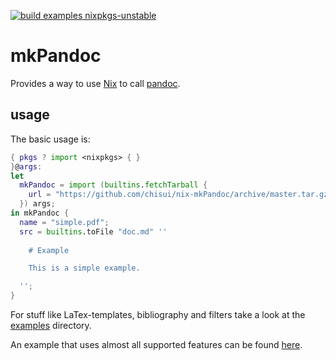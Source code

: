 [![build examples nixpkgs-unstable](https://github.com/chisui/nix-mkPandoc/actions/workflows/buildExamples.yml/badge.svg)](https://github.com/chisui/nix-mkPandoc/actions/workflows/buildExamples.yml)


# mkPandoc 

Provides a way to use [Nix](https://nixos.org/nix/) to call [pandoc](https://github.com/jgm/pandoc).

## usage

The basic usage is:

```nix
{ pkgs ? import <nixpkgs> { }
}@args:
let
  mkPandoc = import (builtins.fetchTarball {
    url = "https://github.com/chisui/nix-mkPandoc/archive/master.tar.gz";
  }) args;
in mkPandoc {
  name = "simple.pdf";
  src = builtins.toFile "doc.md" ''
    
    # Example

    This is a simple example.

  '';
}
```

For stuff like LaTex-templates, bibliography and filters take a look at the [examples](./examples/) directory.

An example that uses almost all supported features can be found [here](https://github.com/chisui/dakka/blob/master/thesis/default.nix).

